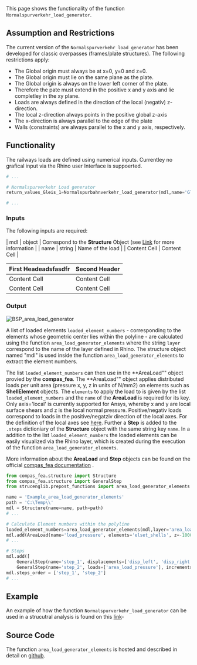 
This page shows the functionality of the function ``Normalspurverkehr_load_generator``. 

## Assumption and Restrictions
The current version of the ``Normalspurverkehr_load_generator`` has been developed for classic overpasses (frames/plate structures). The following restrictions apply:

- The Global origin must always be at x=0, y=0 and z=0.
- The Global origin must lie on the same plane as the plate.
- The Global origin is always on the lower left corner of the plate.
- Therefore the pate must extend in the positive x and y axis and lie completley in the xy plane.
- Loads are always defined in the direction of the local (negativ) z-direction.
- The local z-direction always points in the positive global z-axis
- The x-direction is always parallel to the edge of the plate
- Walls (constraints) are always parallel to the x and y axis, respectively. 

## Functionality

The railways loads are defined using numerical inputs. Currentley no grafical input via the Rhino user Interface is suppoerted. 

```python
# ...

# Normalspurverkehr Load generator
return_values_Gleis_1=Normalspurbahnverkehr_load_generator(mdl,name='Gleis_1', l_Pl=10000, h_Pl=200, s=7500, beta=-30, q_Gl=-4.8*10000, b_Bs=1000, h_Strich=200, Q_k=-225*1000, y_A=5000)

# ...
```

### Inputs

The following inputs are required:


| mdl  | object | Correspond to the **Structure** Object (see [Link](https://compas.dev/compas_fea/latest/tutorial.html) for more information |
| name | string  | Name of the load |
| Content Cell  | Content Cell  |

| First Headeadsfasdfr  | Second Header |
| ------------- | ------------- |
| Content Cell  | Content Cell  |
| Content Cell  | Content Cell  |

### Output





![BSP_area_load_generator](https://user-images.githubusercontent.com/49633262/226637930-a71a9aa0-46d4-4235-89be-0b1a2d3f2793.png)

A list of loaded elements ``loaded_element_numbers`` - corresponding to the elements whose geometric center lies within the polyline - are calculated using the function ``area_load_generator_elements`` where the string ``layer`` correspond to the name of the layer defined in Rhino. The structure object named "mdl" is used inside the function ``area_load_generator_elements`` to extract the element numbers.

The list ``loaded_element_numbers`` can then use in the **AreaLoad"" object provied by the **compas_fea**. The  **AreaLoad"" object applies distributed loads per unit area (pressure x, y, z in units of N/mm2) on elements such as **ShellElement** objects. The ``elements`` to apply the load to is given by the list ``loaded_element_numbers`` and the ``name`` of the **AreaLoad** is required for its key. Only axis='local' is currently supported for Ansys, whereby x and y are local surface shears and z is the local normal pressure. Positive/negativ loads correspond to loads in the positive/negatziv direction of the local axes. For the definition of the local axes see [here](https://github.com/kfmResearch-NumericsTeam/Struc_Eng_Library_Server). Further a **Step** is added to the ``.steps`` dictioniary of the **Structure** object with the same string key ``name``. In a addition to the list ``loaded_element_numbers`` the loaded elements can be easily visualized via the Rhino layer, which is created during the execution of the function ``area_load_generator_elements``. 

More information about the **AreaLoad** and **Step** objects can be found on the official [compas_fea documentation](https://compas.dev/compas_fea/latest/tutorial.html) . 

```python
from compas_fea.structure import Structure
from compas_fea.structure import GeneralStep
from strucenglib.prepost_functions import area_load_generator_elements

name = 'Example_area_load_generator_elements'
path = 'C:\Temp\\'
mdl = Structure(name=name, path=path)
# ...

# Calculate Element numbers within the polyline
loaded_element_numbers=area_load_generator_elements(mdl,layer='area_load') # 
mdl.add(AreaLoad(name='load_pressure', elements='elset_shells', z=-10000, axes='local'))
# ...

# Steps
mdl.add([
    GeneralStep(name='step_1', displacements=['disp_left', 'disp_right', 'disp_up'],nlgeom=False),
    GeneralStep(name='step_2', loads=['area_load_pressure'], increments=1, nlgeom=False),])
mdl.steps_order = ['step_1', 'step_2']
# ...
```

## Example 
An example of how the function ``Normalspurverkehr_load_generator`` can be used in a strucutral analysis is found on this [link](https://github.com/StrucEng-Library-kfmresearch/strucenglib-snippets/tree/ansys/examples/Normalspurverkehr_load_generator)-

## Source Code
The function ``area_load_generator_elements`` is hosted and described in detail on [github](https://github.com/StrucEng-Library-kfmresearch/strucenglib-snippets/blob/ansys/strucenglib/prepost_functions/area_load_generator_elements.py).
